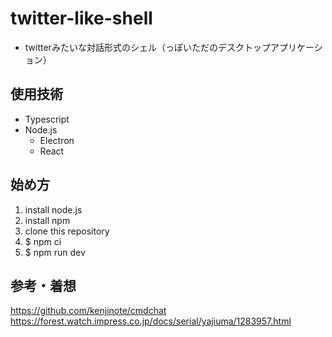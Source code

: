 # twitter-like-shell

- twitterみたいな対話形式のシェル（っぽいただのデスクトップアプリケーション）

## 使用技術

- Typescript
- Node.js
  - Electron
  - React

## 始め方

1. install node.js
2. install npm
3. clone this repository
4. $ npm ci
5. $ npm run dev

## 参考・着想

https://github.com/kenjinote/cmdchat
https://forest.watch.impress.co.jp/docs/serial/yajiuma/1283957.html